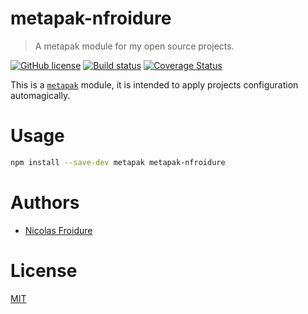 [//]: # ( )
[//]: # (This file is automatically generated by a `metapak`)
[//]: # (module. Do not change it  except between the)
[//]: # (`content:start/end` flags, your changes would)
[//]: # (be overridden.)
[//]: # ( )
# metapak-nfroidure
> A metapak module for my open source projects.

[![GitHub license](https://img.shields.io/badge/license-MIT-blue.svg)](https://github.com/nfroidure/metapak-nfroidure/blob/master/LICENSE)
[![Build status](https://travis-ci.com/nfroidure/metapak-nfroidure.svg?branch=master)](https://travis-ci.com/github/nfroidure/metapak-nfroidure)
[![Coverage Status](https://coveralls.io/repos/github/nfroidure/metapak-nfroidure/badge.svg?branch=master)](https://coveralls.io/github/nfroidure/metapak-nfroidure?branch=master)


[//]: # (::contents:start)

This is a [`metapak`](https://github.com/nfroidure/metapak) module, it is
intended to apply projects configuration automagically.

# Usage

```sh
npm install --save-dev metapak metapak-nfroidure
```

[//]: # (::contents:end)

# Authors
- [Nicolas Froidure](https://insertafter.com/en/index.html)

# License
[MIT](https://github.com/nfroidure/metapak-nfroidure/blob/master/LICENSE)
